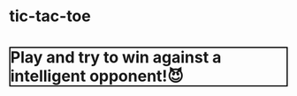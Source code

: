 # tic-tac-toe

<h1 style="border: 2px solid black">Play and try to win against a intelligent opponent!😈</h1>
